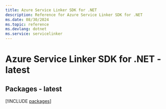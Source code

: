 ```yaml
---
title: Azure Service Linker SDK for .NET
description: Reference for Azure Service Linker SDK for .NET
ms.date: 08/30/2024
ms.topic: reference
ms.devlang: dotnet
ms.service: servicelinker
---
```

# Azure Service Linker SDK for .NET - latest
## Packages - latest
[!INCLUDE [packages](service-linker-index.md)]